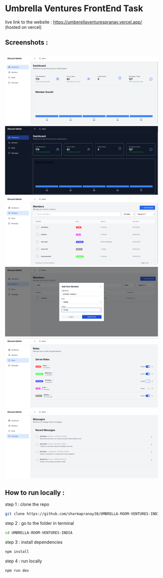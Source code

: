 # Umbrella Ventures FrontEnd Task
live link to the website : https://umberellaventurespranay.vercel.app/ (hosted on vercel)

## Screenshots : 
![dashboard-light](screenshots/Screenshot%202025-06-27%20180241.png)
![dashboard-dark](screenshots/Screenshot%202025-06-27%20180250.png)
![members](screenshots/Screenshot%202025-06-27%20180259.png)
![add-new-members](screenshots/Screenshot%202025-06-27%20180347.png)
![roles](screenshots/Screenshot%202025-06-27%20180418.png)
![messages](screenshots/Screenshot%202025-06-27%20180430.png)
---
## How to run locally : 
step 1 : clone the repo
```bash
git clone https://github.com/sharmapranay38/UMBRELLA-ROOM-VENTURES-INDIA.git
```
step 2 : go to the folder in terminal
```bash
cd UMBRELLA-ROOM-VENTURES-INDIA
```
step 3 : install dependencies
```bash
npm install
```
step 4 : run locally
```bash
npm run dev
```
